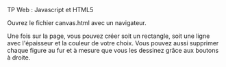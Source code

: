 TP Web : Javascript et HTML5

Ouvrez le fichier canvas.html avec un navigateur.

Une fois sur la page, vous pouvez créer soit un rectangle, soit une ligne avec l'épaisseur et la couleur de votre choix. Vous pouvez aussi supprimer chaque figure au fur et à mesure que vous les dessinez grâce aux boutons à droite.
